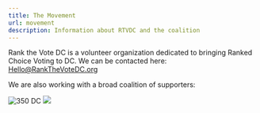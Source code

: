 ```yaml
---
title: The Movement
url: movement
description: Information about RTVDC and the coalition
---
```

<p>Rank the Vote DC is a volunteer organization dedicated to bringing Ranked Choice Voting to DC.  We can be contacted here:<br>
<a href="mailto:Hello@RankTheVoteDC.org"> Hello@RankTheVoteDC.org</a>
</p>

<p>We are also working with a broad coalition of supporters:</p>
<img src="/static/img/350dc-logo.png" alt="350 DC" h="300" w="400" />
<img src="/static/img/ce-logo.jpeg?nf_resize=fit&w=100&h=400" />

